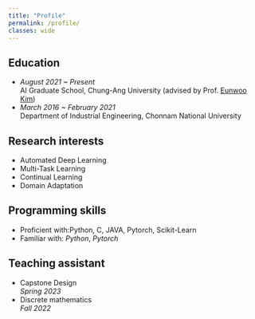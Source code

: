 ```yaml
---
title: "Profile"
permalink: /profile/
classes: wide  
---
```


## Education
- *August 2021 ~ Present*<br>
  AI Graduate School, Chung-Ang University (advised by Prof. [Eunwoo Kim](https://vllab.cau.ac.kr/members/professor/))<br>
- *March 2016 ~ February 2021*<br>
  Department of Industrial Engineering, Chonnam National University<br>

## Research interests
- Automated Deep Learning<br>
- Multi-Task Learning<br>
- Continual Learning<br>
- Domain Adaptation<br>

## Programming skills
- Proficient with:Python, C, JAVA, Pytorch, Scikit-Learn<br>
- Familiar with: *Python*, *Pytorch*<br>

## Teaching assistant
- Capstone Design<br>
  *Spring 2023*<br>
- Discrete mathematics<br>
  *Fall 2022*
